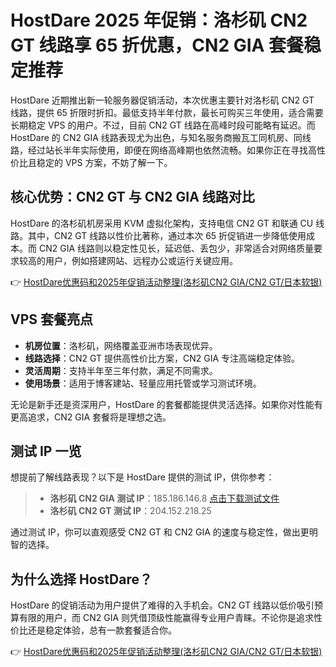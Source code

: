 # HostDare 2025 年促销：洛杉矶 CN2 GT 线路享 65 折优惠，CN2 GIA 套餐稳定推荐

HostDare 近期推出新一轮服务器促销活动，本次优惠主要针对洛杉矶 CN2 GT 线路，提供 65 折限时折扣。最低支持半年付款，最长可购买三年使用，适合需要长期稳定 VPS 的用户。不过，目前 CN2 GT 线路在高峰时段可能略有延迟。而 HostDare 的 CN2 GIA 线路表现尤为出色，与知名服务商搬瓦工同机房、同线路，经过站长半年实际使用，即便在网络高峰期也依然流畅。如果你正在寻找高性价比且稳定的 VPS 方案，不妨了解一下。

## 核心优势：CN2 GT 与 CN2 GIA 线路对比

HostDare 的洛杉矶机房采用 KVM 虚拟化架构，支持电信 CN2 GT 和联通 CU 线路。其中，CN2 GT 线路以性价比著称，通过本次 65 折促销进一步降低使用成本。而 CN2 GIA 线路则以稳定性见长，延迟低、丢包少，非常适合对网络质量要求较高的用户，例如搭建网站、远程办公或运行关键应用。

👉 [HostDare优惠码和2025年促销活动整理(洛杉矶CN2 GIA/CN2 GT/日本软银)](https://bit.ly/hostdare)

## VPS 套餐亮点

- **机房位置**：洛杉矶，网络覆盖亚洲市场表现优异。
- **线路选择**：CN2 GT 提供高性价比方案，CN2 GIA 专注高端稳定体验。
- **灵活周期**：支持半年至三年付款，满足不同需求。
- **使用场景**：适用于博客建站、轻量应用托管或学习测试环境。

无论是新手还是资深用户，HostDare 的套餐都能提供灵活选择。如果你对性能有更高追求，CN2 GIA 套餐将是理想之选。

## 测试 IP 一览

想提前了解线路表现？以下是 HostDare 提供的测试 IP，供你参考：

> - **洛杉矶 CN2 GIA 测试 IP**：185.186.146.8 [点击下载测试文件](http://185.186.146.8/100mb.bin)  
> - **洛杉矶 CN2 GT 测试 IP**：204.152.218.25

通过测试 IP，你可以直观感受 CN2 GT 和 CN2 GIA 的速度与稳定性，做出更明智的选择。

## 为什么选择 HostDare？

HostDare 的促销活动为用户提供了难得的入手机会。CN2 GT 线路以低价吸引预算有限的用户，而 CN2 GIA 则凭借顶级性能赢得专业用户青睐。不论你是追求性价比还是稳定体验，总有一款套餐适合你。

👉 [HostDare优惠码和2025年促销活动整理(洛杉矶CN2 GIA/CN2 GT/日本软银)](https://bit.ly/hostdare)